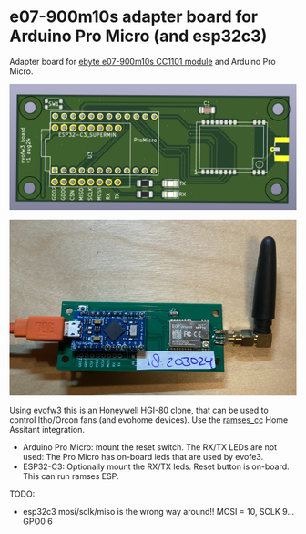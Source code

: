 # e07-900m10s adapter board for Arduino Pro Micro (and esp32c3)
Adapter board for [ebyte e07-900m10s CC1101 module](https://www.ebyte.com/en/product-view-news.html?id=1567) and Arduino Pro Micro.

![pcb](pics/pcb.png)

![assembled board](pics/evofw3.png)

Using [evofw3](https://github.com/ghoti/evofw3) this is an Honeywell HGI-80 clone, that can be used to control Itho/Orcon fans (and evohome devices).
Use the [ramses_cc](https://github.com/zxdavb/ramses_cc) Home Assitant integration.

 - Arduino Pro Micro: mount the reset switch. The RX/TX LEDs are not used: The Pro Micro has on-board leds that are used by evofe3.
 - ESP32-C3: Optionally mount the RX/TX leds. Reset button is on-board. This can run ramses ESP.

TODO:
 - esp32c3 mosi/sclk/miso is the wrong way around!! MOSI = 10, SCLK 9... GPO0 6
